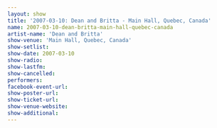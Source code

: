 ```yaml
---
layout: show
title: '2007-03-10: Dean and Britta - Main Hall, Quebec, Canada'
name: 2007-03-10-dean-britta-main-hall-quebec-canada
artist-name: 'Dean and Britta'
show-venue: 'Main Hall, Quebec, Canada'
show-setlist: 
show-date: 2007-03-10
show-radio: 
show-lastfm: 
show-cancelled: 
performers: 
facebook-event-url: 
show-poster-url: 
show-ticket-url: 
show-venue-website: 
show-additional: 
---
```


